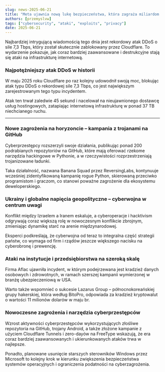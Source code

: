 ```yaml
---
slug: news-2025-06-21
title: "Meta ujawnia nową lukę bezpieczeństwa, która zagraża miliardom użytkowników!"
authors: [przemyslvw]
tags: ["cybersecurity", "ataki", "exploits", "privacy"]
date: 2025-06-21
---
```


Najbardziej intrygującą wiadomością tego dnia jest rekordowy atak DDoS o sile 7,3 Tbps, który został skutecznie zablokowany przez Cloudflare. To wydarzenie pokazuje, jak coraz bardziej zaawansowane i destrukcyjne stają się ataki na infrastrukturę internetową.
<!-- truncate -->
### Najpotężniejszy atak DDoS w historii

W maju 2025 roku Cloudflare po raz kolejny udowodnił swoją moc, blokując atak typu DDoS o rekordowej sile 7,3 Tbps, co jest największym zarejestrowanym tego typu incydentem.

Atak ten trwał zaledwie 45 sekund i nacelował na nieujawnionego dostawcę usług hostingowych, zatapiając internetową infrastrukturę w ponad 37 TB niechcianego ruchu.


---

### Nowe zagrożenia na horyzoncie – kampania z trojanami na GitHub

Cyberprzestępcy rozszerzyli swoje działania, publikując ponad 200 podrabianych repozytoriów na GitHub, które mają oferować rzekome narzędzia hackingowe w Pythonie, a w rzeczywistości rozprzestrzeniają trojanizowane ładunki.

Taka działalność, nazwana Banana Squad przez ReversingLabs, kontynuuje wcześniej zidentyfikowaną kampanię rogue Python, skierowaną przeciwko programistom i graczom, co stanowi poważne zagrożenie dla ekosystemu deweloperskiego.


### Ukrainy i globalne napięcia geopolityczne – cyberwojna w centrum uwagi

Konflikt między Izraelem a Iranem eskaluje, a cyberoperacje i hacktivism odgrywają coraz większą rolę w nowoczesnym konflikcie zbrojnym, zmieniając dynamikę starć na arenie międzynarodowej.

Eksperci podkreślają, że cyberwojna od teraz to integralna część strategii państw, co wymaga od firm i rządów jeszcze większego nacisku na cyberobronę i prewencję.


### Ataki na instytucje i przedsiębiorstwa na szeroką skalę

Firma Aflac ujawniła incydent, w którym podejrzewana jest kradzież danych osobowych i zdrowotnych, w ramach szerszej kampanii wymierzonej w branżę ubezpieczeniową w USA.

Warto także wspomnieć o sukcesie Lazarus Group – północnokoreańskiej grupy hakerskiej, która według BitoPro, odpowiada za kradzież kryptowalut o wartości 11 milionów dolarów w maju br.


### Nowoczesne zagrożenia i narzędzia cyberprzestępców

Wzrost aktywności cyberprzestępców wykorzystujących złośliwe repozytoria na GitHub, trojany Android, a także złożone kampanie z użyciem Cloudflare Tunnels i zero-dayów na FreeType wskazują, że era coraz bardziej zaawansowanych i ukierunkowanych ataków trwa w najlepsze.

Ponadto, planowane usunięcie starszych sterowników Windows przez Microsoft to kolejny krok w kierunku zwiększenia bezpieczeństwa systemów operacyjnych i ograniczenia podatności na cyberzagrożenia.


